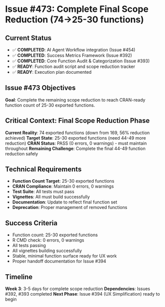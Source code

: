 # Issue #473: Complete Final Scope Reduction (74→25-30 functions)

## Current Status
- ✅ **COMPLETED**: AI Agent Workflow integration (Issue #454)
- ✅ **COMPLETED**: Success Metrics Framework (Issue #392)
- ✅ **COMPLETED**: Core Function Audit & Categorization (Issue #393)
- ✅ **READY**: Function audit script and scope reduction tracker
- ✅ **READY**: Execution plan documented

## Issue #473 Objectives
**Goal**: Complete the remaining scope reduction to reach CRAN-ready function count of 25-30 exported functions.

## Critical Context: Final Scope Reduction Phase
**Current Reality**: 74 exported functions (down from 169, 56% reduction achieved)
**Target State**: 25-30 exported functions (need 44-49 more reduction)
**CRAN Status**: PASS (0 errors, 0 warnings) - must maintain throughout
**Remaining Challenge**: Complete the final 44-49 function reduction safely

## Technical Requirements
- **Function Count Target**: 25-30 exported functions
- **CRAN Compliance**: Maintain 0 errors, 0 warnings
- **Test Suite**: All tests must pass
- **Vignettes**: All must build successfully
- **Documentation**: Update to reflect final function set
- **Deprecation**: Proper management of removed functions

## Success Criteria
- Function count: 25-30 exported functions
- R CMD check: 0 errors, 0 warnings
- All tests passing
- All vignettes building successfully
- Stable, minimal function surface ready for UX work
- Proper handoff documentation for Issue #394

## Timeline
**Week 3**: 3-5 days for complete scope reduction
**Dependencies**: Issues #392, #393 completed
**Next Phase**: Issue #394 (UX Simplification) ready to begin
